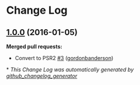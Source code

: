 # Change Log

## [1.0.0](https://github.com/gordonbanderson/MappablePointsOfInterest/tree/1.0.0) (2016-01-05)
**Merged pull requests:**

- Convert to PSR2 [\#3](https://github.com/gordonbanderson/MappablePointsOfInterest/pull/3) ([gordonbanderson](https://github.com/gordonbanderson))



\* *This Change Log was automatically generated by [github_changelog_generator](https://github.com/skywinder/Github-Changelog-Generator)*